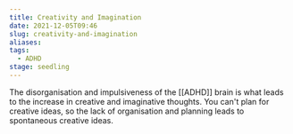 ```yaml
---
title: Creativity and Imagination
date: 2021-12-05T09:46
slug: creativity-and-imagination
aliases: 
tags:
  - ADHD
stage: seedling
---
```


The disorganisation and impulsiveness of the [[ADHD]] brain is what leads to the increase in creative and imaginative thoughts. You can't plan for creative ideas, so the lack of organisation and planning leads to spontaneous creative ideas.